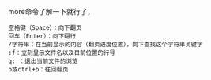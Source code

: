 more命令了解一下就行了，

```
空格键（Space）：向下翻页
回车（Enter）：向下翻行
/字符串：在当前显示的内容（翻页进度位置），向下查找这个字符串关键字
:f：立刻显示文件名以及目前位置的行号
q: ：退出当前文件的浏览
b或ctrl+b：往回翻页
```


